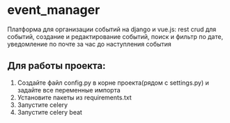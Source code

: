 # event_manager
Платформа для организации событий на django и vue.js: rest crud для событий, создание и редактирование событий, поиск и фильтр по дате, уведомление по почте за час до наступления события 

## Для работы проекта:
1. Создайте файл config.py в корне проекта(рядом с settings.py) и задайте все переменные импорта
2. Установите пакеты из requirements.txt
3. Запустите celery
4. Запустите celery beat
